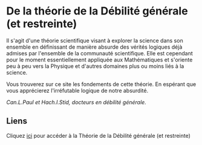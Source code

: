 # De la théorie de la Débilité générale (et restreinte)

Il s'agit d'une théorie scientifique visant à explorer la science dans son ensemble en définissant de manière absurde des vérités logiques déjà admises par l'ensemble de la communauté scientifique. Elle est cependant pour le moment essentiellement  appliquée aux Mathématiques et s'oriente peu à peu vers la Physique et d'autres domaines plus ou moins liés à la science.

Vous trouverez sur ce site les fondements de cette théorie. En espérant que vous apprécierez l'irréfutable logique de notre absurdité.

*Can.L.Paul et Hach.I.Stid, docteurs en débilité générale.*

## Liens

Cliquez [ici](https://clp07.github.io/tdgr/index) pour accéder à la Théorie de la Débilité générale (et restreinte)
